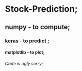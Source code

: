 # Stock-Prediction;
## numpy - to compute;
### keras - to predict ;
#### matplotlib - to plot;
###### Code is ugly sorry;
